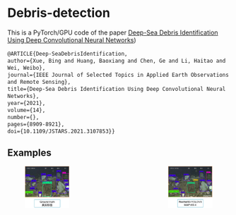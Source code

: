 # Debris-detection

This is a PyTorch/GPU  code of the paper [Deep-Sea Debris Identification Using Deep
Convolutional Neural Networks](https://ieeexplore.ieee.org/stamp/stamp.jsp?tp=&arnumber=9524516))

```
@ARTICLE{Deep-SeaDebrisIdentification,
author={Xue, Bing and Huang, Baoxiang and Chen, Ge and Li, Haitao and Wei, Weibo},
journal={IEEE Journal of Selected Topics in Applied Earth Observations and Remote Sensing}, 
title={Deep-Sea Debris Identification Using Deep Convolutional Neural Networks}, 
year={2021},
volume={14},
number={},
pages={8909-8921},
doi={10.1109/JSTARS.2021.3107853}}
```

## Examples

<figure class="half">
<img align="left" src="./Example/GroundTruth.png", width='100'/>
<img align="right" src="./Example/Detection.png", width='100'/>
</figyure>


